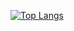 [![Top Langs](https://github-readme-stats.vercel.app/api/top-langs/?username=louga31&size_weight=0.2&count_weight=0.8)]()
